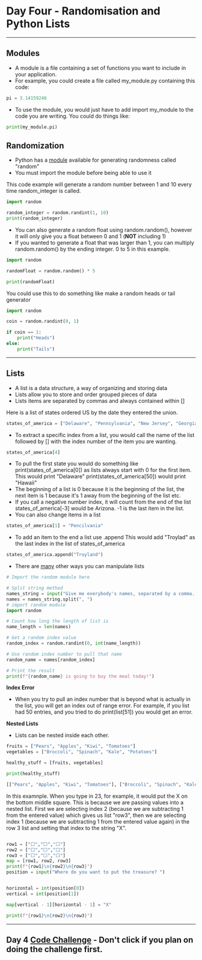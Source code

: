 # Day Four - Randomisation and Python Lists

---
## Modules
- A module is a file containing a set of functions you want to include in your application.
- For example, you could create a file called my_module.py containing this code:
```python
pi = 3.14159246
```
- To use the module, you would just have to add import my_module to the code you are writing. You could do things like:
```python
print(my_module.pi)
```

## Randomization

- Python has a [module](https://www.askpython.com/python-modules/python-random-module-generate-random-numbers-sequences) available for generating randomness called "random"
- You must import the module before being able to use it

This code example will generate a random number between 1 and 10 every time random_integer is called.
```python
import random

random_integer = random.randint(1, 10)
print(random_integer)
```
- You can also generate a random float using random.random(), however it will only give you a float between 0 and 1 (**NOT** including 1)
- If you wanted to generate a float that was larger than 1, you can multiply random.random() by the ending integer. 0 to 5 in this example.
```python
import random

randomFloat = random.random() * 5

print(randomFloat)
```
You could use this to do something like make a random heads or tail generator
```python
import random

coin = random.randint(0, 1)

if coin == 1:
    print("Heads")
else:
    print("Tails")
```

---

## Lists
- A list is a data structure, a way of organizing and storing data
- Lists allow you to store and order grouped pieces of data
- Lists items are separated by commas and always contained within []

Here is a list of states ordered US by the date they entered the union.
```python
states_of_america = ["Delaware", "Pennsylvania", "New Jersey", "Georgia", "Connecticut", "Massachusetts", "Maryland", "South Carolina", "New Hampshire", "Virginia", "New York", "North Carolina", "Rhode Island", "Vermont", "Kentucky", "Tennessee", "Ohio", "Louisiana", "Indiana", "Mississippi", "Illinois", "Alabama", "Maine", "Missouri", "Arkansas", "Michigan", "Florida", "Texas", "Iowa", "Wisconsin", "California", "Minnesota", "Oregon", "Kansas", "West Virginia", "Nevada", "Nebraska", "Colorado", "North Dakota", "South Dakota", "Montana", "Washington", "Idaho", "Wyoming", "Utah", "Oklahoma", "New Mexico", "Arizona", "Alaska", "Hawaii"]
```
- To extract a specific index from a list, you would call the name of the list followed by [] with the index number of the item you are wanting. 
```python
states_of_america[4]
```
-  To pull the first state you would do something like print(states_of_america[0]) as lists always start with 0 for the first item. This would print "Delaware" print(states_of_america[50]) would print "Hawaii"
- The beginning of a list is 0 because it is the beginning of the list, the next item is 1 because it's 1 away from the beginning of the list etc.
- If you call a negative number index, it will count from the end of the list states_of_america[-3] would be Arizona. -1 is the last item in the list.
- You can also change items in a list
```python
states_of_america[1] = "Pencilvania"
```
- To add an item to the end a list use .append
This would add "Troylad" as the last index in the list of states_of_america
```python
states_of_america.append("Troyland")
```
- There are [many](https://docs.python.org/3/tutorial/datastructures.html) other ways you can manipulate lists

```python
# Import the random module here

# Split string method
names_string = input("Give me everybody's names, separated by a comma. ")
names = names_string.split(", ")
# import random module
import random

# Count how long the length of list is
name_length = len(names)

# Get a random index value
random_index = random.randint(0, int(name_length))

# Use random index number to pull that name
random_name = names[random_index]

# Print the result
print(f"{random_name} is going to buy the meal today!")
```
**Index Error**
- When you try to pull an index number that is beyond what is actually in the list, you will get an index out of range error. For example, if you list had 50 entries, and you tried to do print(list[51]) you would get an error.

**Nested Lists**
- Lists can be nested inside each other.

```python
fruits = ["Pears", "Apples", "Kiwi", "Tomatoes"]
vegetables = ["Broccoli", "Spinach", "Kale", "Potatoes"]

healthy_stuff = [fruits, vegetables]

print(healthy_stuff)

[["Pears", "Apples", "Kiwi", "Tomatoes"], ["Broccoli", "Spinach", "Kale", "Potatoes"]]
```
In this examnple. When you type in 23, for example, it would put the X on the bottom middle square. This is because we are passing values into a nested list. First we are selecting index 2 (because we are subtracting 1 from the entered value) which gives us list "row3", then we are selecting index 1 (because we are subtracting 1 from the entered value again) in the row 3 list and setting that index to the string "X".
```python

row1 = ["⬜️","️⬜️","️⬜️"]
row2 = ["⬜️","⬜️","️⬜️"]
row3 = ["⬜️️","⬜️️","⬜️️"]
map = [row1, row2, row3]
print(f"{row1}\n{row2}\n{row3}")
position = input("Where do you want to put the treasure? ")


horizontal = int(position[0])
vertical = int(position[1])

map[vertical - 1][horizontal - 1] = "X"

print(f"{row1}\n{row2}\n{row3}")
```

---

## Day 4 [Code Challenge](https://github.com/TroyCaywood/Python/blob/main/100%20Days%20of%20Code/CodeChallenges/Day_4_RPC.py) - Don't click if you plan on doing the challenge first.
